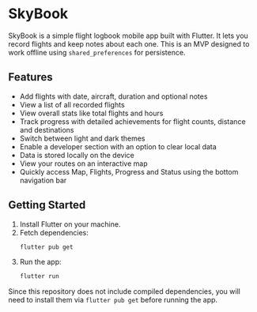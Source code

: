 # SkyBook

SkyBook is a simple flight logbook mobile app built with Flutter. It lets you record flights and keep notes about each one. This is an MVP designed to work offline using `shared_preferences` for persistence.

## Features

- Add flights with date, aircraft, duration and optional notes
- View a list of all recorded flights
- View overall stats like total flights and hours
- Track progress with detailed achievements for flight counts, distance and destinations
- Switch between light and dark themes
- Enable a developer section with an option to clear local data
- Data is stored locally on the device
- View your routes on an interactive map
- Quickly access Map, Flights, Progress and Status using the bottom navigation bar

## Getting Started

1. Install Flutter on your machine.
2. Fetch dependencies:
   ```sh
   flutter pub get
   ```
3. Run the app:
   ```sh
   flutter run
   ```

Since this repository does not include compiled dependencies, you will need to install them via `flutter pub get` before running the app.
